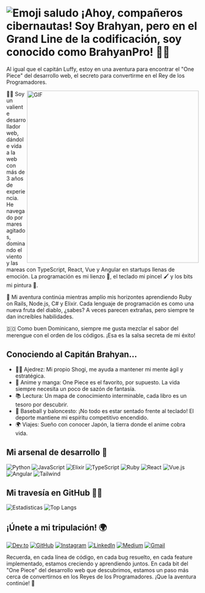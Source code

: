 # ![Emoji saludo](https://emojis.slackmojis.com/emojis/images/1531849430/4246/blob-sunglasses.gif?1531849430) ¡Ahoy, compañeros cibernautas! Soy Brahyan, pero en el Grand Line de la codificación, soy conocido como BrahyanPro! 🏴‍☠️

Al igual que el capitán Luffy, estoy en una aventura para encontrar el "One Piece" del desarrollo web, el secreto para convertirme en el Rey de los Programadores.

<img align="right" alt="GIF" src="https://c.tenor.com/JsUuJJrIB0oAAAAC/monkey-d-luffy-luffy-smile.gif" width="450" height="450" />

👨‍💻 Soy un valiente desarrollador web, dándole vida a la web con más de 3 años de experiencia. He navegado por mares agitados, dominando el viento y las mareas con TypeScript, React, Vue y Angular en startups llenas de emoción. La programación es mi lienzo 🎨, el teclado mi pincel 🖌️ y los bits mi pintura 🌈.

🌱 Mi aventura continúa mientras amplío mis horizontes aprendiendo Ruby on Rails, Node.js, C# y Elixir. Cada lenguaje de programación es como una nueva fruta del diablo, ¿sabes? A veces parecen extrañas, pero siempre te dan increíbles habilidades.

🇩🇴 Como buen Dominicano, siempre me gusta mezclar el sabor del merengue con el orden de los códigos. ¡Esa es la salsa secreta de mi éxito!

## Conociendo al Capitán Brahyan...

- 🕵️‍♂️ Ajedrez: Mi propio Shogi, me ayuda a mantener mi mente ágil y estratégica.
- 🍥 Anime y manga: One Piece es el favorito, por supuesto. La vida siempre necesita un poco de sazón de fantasía.
- 📚 Lectura: Un mapa de conocimiento interminable, cada libro es un tesoro por descubrir.
- 🏀 Baseball y baloncesto: ¡No todo es estar sentado frente al teclado! El deporte mantiene mi espíritu competitivo encendido.
- 🌍 Viajes: Sueño con conocer Japón, la tierra donde el anime cobra vida.

## Mi arsenal de desarrollo 🚀

![Python](https://img.shields.io/badge/Python-3776AB?style=for-the-badge&logo=python&logoColor=white)
![JavaScript](https://img.shields.io/badge/JavaScript-323330?style=for-the-badge&logo=javascript&logoColor=F7DF1E)
![Elixir](https://img.shields.io/badge/Elixir-4B275F?style=for-the-badge&logo=elixir&logoColor=white)
![TypeScript](https://img.shields.io/badge/TypeScript-3178C6?style=for-the-badge&logo=typescript&logoColor=white)
![Ruby](https://img.shields.io/badge/Ruby-CC342D?style=for-the-badge&logo=ruby&logoColor=white)
![React](https://img.shields.io/badge/React-20232A?style=for-the-badge&logo=react&logoColor=61DAFB)
![Vue.js](https://img.shields.io/badge/Vue.js-4FC08D?style=for-the-badge&logo=vue-dot-js&logoColor=4FC08D)
![Angular](https://img.shields.io/badge/Angular-DD0031?style=for-the-badge&logo=angular&logoColor=white)
![Tailwind](https://img.shields.io/badge/Tailwind_CSS-38B2AC?style=for-the-badge&logo=tailwind-css&logoColor=white)

## Mi travesía en GitHub 🏴‍☠️

![Estadisticas](https://github-readme-stats.vercel.app/api?username=BrahyanPro&show_icons=true&hide_border=true&theme=radical)
![Top Langs](https://github-readme-stats.vercel.app/api/top-langs/?username=BrahyanPro&layout=compact&theme=radical)

<!--![Wakatime stats](https://github-readme-stats.vercel.app/api/wakatime?username=BrahyanProRD)(https://github.com/BrahyanPro)-->

## ¡Únete a mi tripulación! 🌍

[![Dev.to](https://img.shields.io/badge/Dev.to-0A0A0A?style=for-the-badge&logo=DevdotTo&logoColor=white)](https://dev.to/brahyanpro)
[![GitHub](https://img.shields.io/badge/GitHub-000000?style=for-the-badge&logo=GitHub&logoColor=white)](https://github.com/BrahyanPro)
[![Instagram](https://img.shields.io/badge/Instagram-E4405F?style=for-the-badge&logo=instagram&logoColor=white)](https://www.instagram.com/brahyanprord/)
[![LinkedIn](https://img.shields.io/badge/LinkedIn-0077B5?style=for-the-badge&logo=linkedin&logoColor=white)](https://www.linkedin.com/in/brahyanmartinez/)
[![Medium](https://img.shields.io/badge/Medium-000000?style=for-the-badge&logo=Medium&logoColor=white)](https://brahyanpro.medium.com/)
[![Gmail](https://img.shields.io/badge/Gmail-D14836?style=for-the-badge&logo=Gmail&logoColor=white)](mailto:brahyanpro16@gmail.com)

Recuerda, en cada línea de código, en cada bug resuelto, en cada feature implementado, estamos creciendo y aprendiendo juntos. En cada bit del "One Piece" del desarrollo web que descubrimos, estamos un paso más cerca de convertirnos en los Reyes de los Programadores. ¡Que la aventura continúe! 🚀
